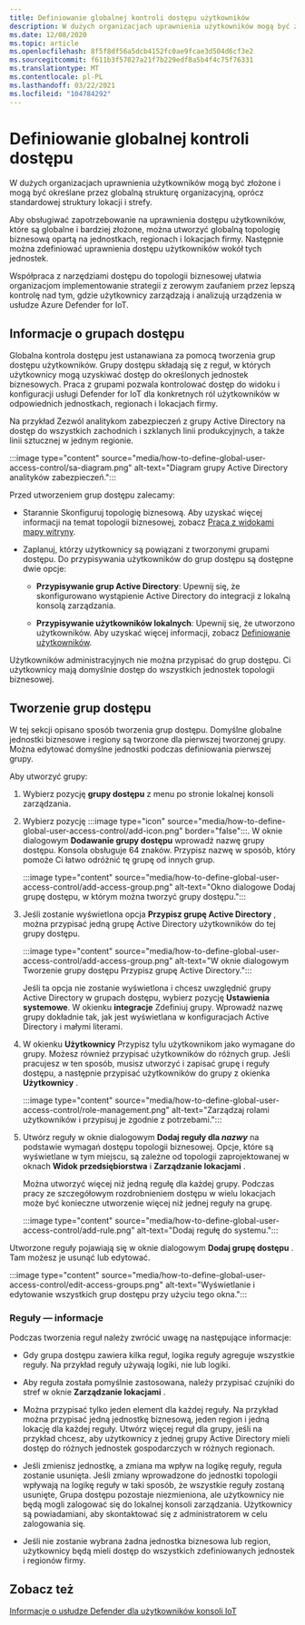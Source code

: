 ```yaml
---
title: Definiowanie globalnej kontroli dostępu użytkowników
description: W dużych organizacjach uprawnienia użytkowników mogą być złożone i mogą być określane przez globalną strukturę organizacyjną, oprócz standardowej struktury lokacji i strefy.
ms.date: 12/08/2020
ms.topic: article
ms.openlocfilehash: 8f5f8df56a5dcb4152fc0ae9fcae3d504d6cf3e2
ms.sourcegitcommit: f611b3f57027a21f7b229edf8a5b4f4c75f76331
ms.translationtype: MT
ms.contentlocale: pl-PL
ms.lasthandoff: 03/22/2021
ms.locfileid: "104784292"
---
```

# <a name="define-global-access-control"></a>Definiowanie globalnej kontroli dostępu

W dużych organizacjach uprawnienia użytkowników mogą być złożone i mogą być określane przez globalną strukturę organizacyjną, oprócz standardowej struktury lokacji i strefy.

Aby obsługiwać zapotrzebowanie na uprawnienia dostępu użytkowników, które są globalne i bardziej złożone, można utworzyć globalną topologię biznesową opartą na jednostkach, regionach i lokacjach firmy. Następnie można zdefiniować uprawnienia dostępu użytkowników wokół tych jednostek.

Współpraca z narzędziami dostępu do topologii biznesowej ułatwia organizacjom implementowanie strategii z zerowym zaufaniem przez lepszą kontrolę nad tym, gdzie użytkownicy zarządzają i analizują urządzenia w usłudze Azure Defender for IoT.

## <a name="about-access-groups"></a>Informacje o grupach dostępu

Globalna kontrola dostępu jest ustanawiana za pomocą tworzenia grup dostępu użytkowników. Grupy dostępu składają się z reguł, w których użytkownicy mogą uzyskiwać dostęp do określonych jednostek biznesowych. Praca z grupami pozwala kontrolować dostęp do widoku i konfiguracji usługi Defender for IoT dla konkretnych ról użytkowników w odpowiednich jednostkach, regionach i lokacjach firmy.

Na przykład Zezwól analitykom zabezpieczeń z grupy Active Directory na dostęp do wszystkich zachodnich i szklanych linii produkcyjnych, a także linii sztucznej w jednym regionie.

:::image type="content" source="media/how-to-define-global-user-access-control/sa-diagram.png" alt-text="Diagram grupy Active Directory analityków zabezpieczeń.":::

Przed utworzeniem grup dostępu zalecamy:

- Starannie Skonfiguruj topologię biznesową. Aby uzyskać więcej informacji na temat topologii biznesowej, zobacz [Praca z widokami mapy witryny](how-to-gain-insight-into-global-regional-and-local-threats.md#work-with-site-map-views).

- Zaplanuj, którzy użytkownicy są powiązani z tworzonymi grupami dostępu. Do przypisywania użytkowników do grup dostępu są dostępne dwie opcje:

  - **Przypisywanie grup Active Directory**: Upewnij się, że skonfigurowano wystąpienie Active Directory do integracji z lokalną konsolą zarządzania.
  
  - **Przypisywanie użytkowników lokalnych**: Upewnij się, że utworzono użytkowników. Aby uzyskać więcej informacji, zobacz [Definiowanie użytkowników](how-to-create-and-manage-users.md#define-users).

Użytkowników administracyjnych nie można przypisać do grup dostępu. Ci użytkownicy mają domyślnie dostęp do wszystkich jednostek topologii biznesowej.

## <a name="create-access-groups"></a>Tworzenie grup dostępu

W tej sekcji opisano sposób tworzenia grup dostępu. Domyślne globalne jednostki biznesowe i regiony są tworzone dla pierwszej tworzonej grupy. Można edytować domyślne jednostki podczas definiowania pierwszej grupy.

Aby utworzyć grupy:

1. Wybierz pozycję **grupy dostępu** z menu po stronie lokalnej konsoli zarządzania.

2. Wybierz pozycję :::image type="icon" source="media/how-to-define-global-user-access-control/add-icon.png" border="false":::. W oknie dialogowym **Dodawanie grupy dostępu** wprowadź nazwę grupy dostępu. Konsola obsługuje 64 znaków. Przypisz nazwę w sposób, który pomoże Ci łatwo odróżnić tę grupę od innych grup.

   :::image type="content" source="media/how-to-define-global-user-access-control/add-access-group.png" alt-text="Okno dialogowe Dodaj grupę dostępu, w którym można tworzyć grupy dostępu.":::

3. Jeśli zostanie wyświetlona opcja **Przypisz grupę Active Directory** , można przypisać jedną grupę Active Directory użytkowników do tej grupy dostępu.

   :::image type="content" source="media/how-to-define-global-user-access-control/add-access-group.png" alt-text="W oknie dialogowym Tworzenie grupy dostępu Przypisz grupę Active Directory.":::

   Jeśli ta opcja nie zostanie wyświetlona i chcesz uwzględnić grupy Active Directory w grupach dostępu, wybierz pozycję **Ustawienia systemowe**. W okienku **integracje** Zdefiniuj grupy. Wprowadź nazwę grupy dokładnie tak, jak jest wyświetlana w konfiguracjach Active Directory i małymi literami.

5. W okienku **Użytkownicy** Przypisz tylu użytkownikom jako wymagane do grupy. Możesz również przypisać użytkowników do różnych grup. Jeśli pracujesz w ten sposób, musisz utworzyć i zapisać grupę i reguły dostępu, a następnie przypisać użytkowników do grupy z okienka **Użytkownicy** .

   :::image type="content" source="media/how-to-define-global-user-access-control/role-management.png" alt-text="Zarządzaj rolami użytkowników i przypisuj je zgodnie z potrzebami.":::

6. Utwórz reguły w oknie dialogowym **Dodaj reguły dla *nazwy*** na podstawie wymagań dostępu topologii biznesowej. Opcje, które są wyświetlane w tym miejscu, są zależne od topologii zaprojektowanej w oknach **Widok przedsiębiorstwa** i **Zarządzanie lokacjami** . 

   Można utworzyć więcej niż jedną regułę dla każdej grupy. Podczas pracy ze szczegółowym rozdrobnieniem dostępu w wielu lokacjach może być konieczne utworzenie więcej niż jednej reguły na grupę. 

   :::image type="content" source="media/how-to-define-global-user-access-control/add-rule.png" alt-text="Dodaj regułę do systemu.":::

Utworzone reguły pojawiają się w oknie dialogowym **Dodaj grupę dostępu** . Tam możesz je usunąć lub edytować.

:::image type="content" source="media/how-to-define-global-user-access-control/edit-access-groups.png" alt-text="Wyświetlanie i edytowanie wszystkich grup dostępu przy użyciu tego okna.":::

### <a name="about-rules"></a>Reguły — informacje

Podczas tworzenia reguł należy zwrócić uwagę na następujące informacje:

- Gdy grupa dostępu zawiera kilka reguł, logika reguły agreguje wszystkie reguły. Na przykład reguły używają logiki, nie lub logiki.

- Aby reguła została pomyślnie zastosowana, należy przypisać czujniki do stref w oknie **Zarządzanie lokacjami** .

- Można przypisać tylko jeden element dla każdej reguły. Na przykład można przypisać jedną jednostkę biznesową, jeden region i jedną lokację dla każdej reguły. Utwórz więcej reguł dla grupy, jeśli na przykład chcesz, aby użytkownicy z jednej grupy Active Directory mieli dostęp do różnych jednostek gospodarczych w różnych regionach.

- Jeśli zmienisz jednostkę, a zmiana ma wpływ na logikę reguły, reguła zostanie usunięta. Jeśli zmiany wprowadzone do jednostki topologii wpływają na logikę reguły w taki sposób, że wszystkie reguły zostaną usunięte, Grupa dostępu pozostaje niezmieniona, ale użytkownicy nie będą mogli zalogować się do lokalnej konsoli zarządzania. Użytkownicy są powiadamiani, aby skontaktować się z administratorem w celu zalogowania się.

- Jeśli nie zostanie wybrana żadna jednostka biznesowa lub region, użytkownicy będą mieli dostęp do wszystkich zdefiniowanych jednostek i regionów firmy.

## <a name="see-also"></a>Zobacz też

[Informacje o usłudze Defender dla użytkowników konsoli IoT](how-to-create-and-manage-users.md)
